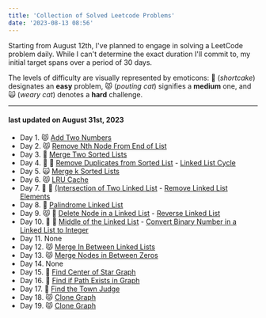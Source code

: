 ```yaml
---
title: 'Collection of Solved Leetcode Problems'
date: '2023-08-13 08:56'
---
```


Starting from August 12th, I've planned to engage in solving a LeetCode problem daily.
While I can't determine the exact duration I'll commit to, my initial target spans over a period of 30 days.

The levels of difficulty are visually represented by emoticons: 🍰 (_shortcake_) designates an **easy** problem, 😾 (_pouting cat_) signifies a **medium** one, and 🙀 (_weary cat_) denotes a **hard** challenge.

---

#### last updated on August 31st, 2023

- Day 1. 😾 [Add Two Numbers](/leetcode/2-add-two-numbers)
- Day 2. 😾 [Remove Nth Node From End of List ](/leetcode/19-remove-nth-node-from-end-of-list)
- Day 3. 🍰 [Merge Two Sorted Lists](/leetcode/21-merge-two-sorted-lists)
- Day 4. 🍰 🍰 [Remove Duplicates from Sorted List](/leetcode/83-remove-duplicates-from-sorted-list) - [Linked List Cycle](/leetcode/141-linked-list-cycle)
- Day 5. 🙀 [Merge k Sorted Lists](/leetcode/23-merge-k-sorted-lists)
- Day 6. 😾 [LRU Cache](/leetcode/146-lru-cache)
- Day 7. 🍰 🍰 [(Intersection of Two Linked List](/leetcode/160-intersection-of-two-linked-list) - [Remove Linked List Elements](/leetcode/203-remove-linked-list-elements)
- Day 8. 🍰 [Palindrome Linked List](/leetcode/234-palindrome-linked-list)
- Day 9. 😾 🍰 [Delete Node in a Linked List](/leetcode/237-delete-node-in-a-linked-list) - [Reverse Linked List](/leetcode/206-reverse-linked-list)
- Day 10. 🍰 🍰 [Middle of the Linked List](/leetcode/876-middle-of-the-linked-list) - [Convert Binary Number in a Linked List to Integer](/leetcode/1290-convert-binary-number-in-a-linked-list-to-integer)
- Day 11. None
- Day 12. 😾 [Merge In Between Linked Lists](/leetcode/1669-merge-in-between-linked-lists)
- Day 13. 😾 [Merge Nodes in Between Zeros](/leetcode/2181-merge-nodes-in-between-zeros)
- Day 14. None
- Day 15. 🍰 [Find Center of Star Graph](/leetcode/1791-find-center-of-star-graph)
- Day 16. 🍰 [Find if Path Exists in Graph](/leetcode/1971-find-if-path-exists-in-graph)
- Day 17. 🍰 [Find the Town Judge](/leetcode/997-find-the-town-judge)
- Day 18. 😾 [Clone Graph](/leetcode/133-clone-graph)
- Day 19. 😾 [Clone Graph](/leetcode/797-all-paths-from-source-to-target)
